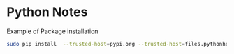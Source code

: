 # Python Notes

Example of Package installation

```bash
sudo pip install  --trusted-host=pypi.org --trusted-host=files.pythonhosted.org python-logstash
```
